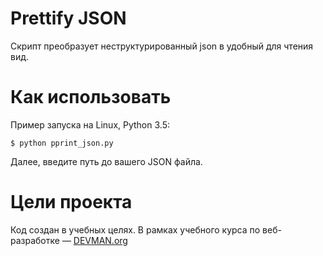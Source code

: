 # Prettify JSON

Скрипт преобразует неструктурированный json в удобный для чтения вид.

# Как использовать

Пример запуска на Linux, Python 3.5:

`$ python pprint_json.py`

Далее, введите путь до вашего JSON файла.

# Цели проекта

Код создан в учебных целях. В рамках учебного курса по веб-разработке ― [DEVMAN.org](https://devman.org)



